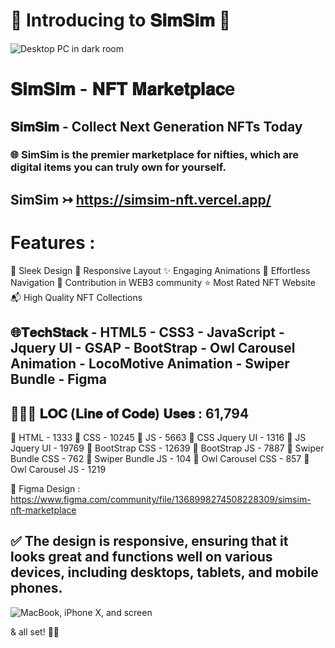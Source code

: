 # 🌟 Introducing to 𝐒𝐢𝐦𝐒𝐢𝐦 🌟
![Desktop PC in dark room](https://github.com/codeaashu/SimSim/assets/130897584/70b7f046-dcbc-4349-ae2b-0e3fa5cffda2)

# 𝐒𝐢𝐦𝐒𝐢𝐦 - 𝐍𝐅𝐓 𝐌𝐚𝐫𝐤𝐞𝐭𝐩𝐥𝐚𝐜e 
## 𝐒𝐢𝐦𝐒𝐢𝐦 - Collect Next Generation NFTs Today
### 🌐 SimSim is the premier marketplace for nifties, which are digital items you can truly own for yourself.

## SimSim ↣ https://simsim-nft.vercel.app/ 

# Features :
🎨 Sleek Design
📱 Responsive Layout
✨ Engaging Animations 
🚀 Effortless Navigation
💌 Contribution in WEB3 community
⭐ Most Rated NFT Website
📬 High Quality NFT Collections


## 🌐𝐓𝐞𝐜𝐡𝐒𝐭𝐚𝐜𝐤 - HTML5 - CSS3 - JavaScript - Jquery UI - GSAP - BootStrap - Owl Carousel Animation - LocoMotive Animation - Swiper Bundle - Figma


## 👩🏻‍💻 𝐋𝐎𝐂 (𝐋𝐢𝐧𝐞 𝐨𝐟 𝐂𝐨𝐝𝐞) 𝐔𝐬𝐞𝐬 : 61,794
📂 HTML - 1333
📂 CSS - 10245
📂 JS - 5663
📂 CSS Jquery UI - 1316
📂 JS Jquery UI - 19769
📂 BootStrap CSS - 12639
📂 BootStrap JS - 7887
📂 Swiper Bundle CSS - 762
📂 Swiper Bundle JS - 104
📂 Owl Carousel CSS - 857
📂 Owl Carousel JS - 1219


🎨 Figma Design : https://www.figma.com/community/file/1368998274508228309/simsim-nft-marketplace

## ✅ The design is responsive, ensuring that it looks great and functions well on various devices, including desktops, tablets, and mobile phones.
![MacBook, iPhone X, and screen](https://github.com/codeaashu/SimSim/assets/130897584/ce91c640-a159-4599-a97b-fbc95154e3bc)


& all set! 👍🏻
